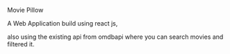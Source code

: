 Movie Pillow 


A Web Application build using react js, 

also using the existing api from omdbapi where you can search movies and filtered it.
